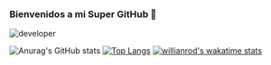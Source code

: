 ### Bienvenidos a mi Super GitHub 👋

![developer](https://user-images.githubusercontent.com/82917684/133914385-e84e82a9-2963-4aff-8e89-f1fdb4b70b20.jpg)

<!--
**Juan-Domingo/Juan-Domingo** is a ✨ _special_ ✨ repository because its `README.md` (this file) appears on your GitHub profile.

Here are some ideas to get you started:

- 🔭 I’m currently working on ...
- 🌱 I’m currently learning ...
- 👯 I’m looking to collaborate on ...
- 🤔 I’m looking for help with ...
- 💬 Ask me about ...
- 📫 How to reach me: ...
- 😄 Pronouns: ...
- ⚡ Fun fact: ...
-->

![Anurag's GitHub stats](https://github-readme-stats.vercel.app/api?username=Juan-Domingo&show_icons=true&theme=dark)
[![Top Langs](https://github-readme-stats.vercel.app/api/top-langs/?username=Juan-Domingo)](https://github.com/anuraghazra/github-readme-stats)
[![willianrod's wakatime stats](https://github-readme-stats.vercel.app/api/Juan-Domingo?username=willianrod)](https://github.com/anuraghazra/github-readme-stats)
